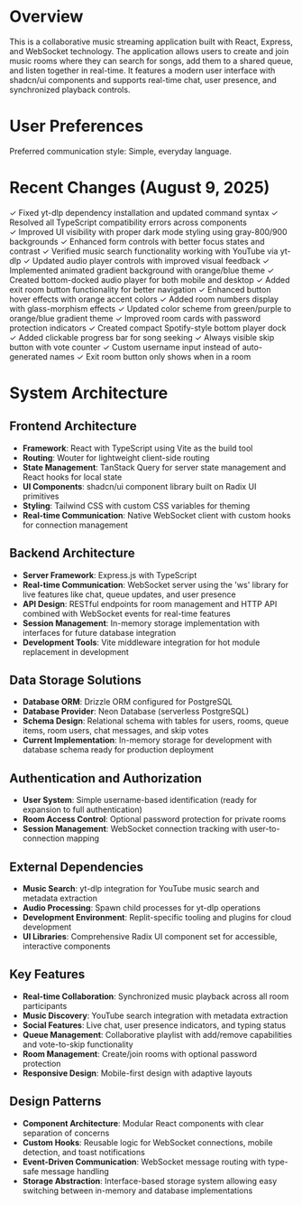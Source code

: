 # Overview

This is a collaborative music streaming application built with React, Express, and WebSocket technology. The application allows users to create and join music rooms where they can search for songs, add them to a shared queue, and listen together in real-time. It features a modern user interface with shadcn/ui components and supports real-time chat, user presence, and synchronized playback controls.

# User Preferences

Preferred communication style: Simple, everyday language.

# Recent Changes (August 9, 2025)

✓ Fixed yt-dlp dependency installation and updated command syntax
✓ Resolved all TypeScript compatibility errors across components  
✓ Improved UI visibility with proper dark mode styling using gray-800/900 backgrounds
✓ Enhanced form controls with better focus states and contrast
✓ Verified music search functionality working with YouTube via yt-dlp
✓ Updated audio player controls with improved visual feedback
✓ Implemented animated gradient background with orange/blue theme
✓ Created bottom-docked audio player for both mobile and desktop
✓ Added exit room button functionality for better navigation
✓ Enhanced button hover effects with orange accent colors
✓ Added room numbers display with glass-morphism effects
✓ Updated color scheme from green/purple to orange/blue gradient theme
✓ Improved room cards with password protection indicators
✓ Created compact Spotify-style bottom player dock
✓ Added clickable progress bar for song seeking
✓ Always visible skip button with vote counter
✓ Custom username input instead of auto-generated names
✓ Exit room button only shows when in a room

# System Architecture

## Frontend Architecture
- **Framework**: React with TypeScript using Vite as the build tool
- **Routing**: Wouter for lightweight client-side routing
- **State Management**: TanStack Query for server state management and React hooks for local state
- **UI Components**: shadcn/ui component library built on Radix UI primitives
- **Styling**: Tailwind CSS with custom CSS variables for theming
- **Real-time Communication**: Native WebSocket client with custom hooks for connection management

## Backend Architecture
- **Server Framework**: Express.js with TypeScript
- **Real-time Communication**: WebSocket server using the 'ws' library for live features like chat, queue updates, and user presence
- **API Design**: RESTful endpoints for room management and HTTP API combined with WebSocket events for real-time features
- **Session Management**: In-memory storage implementation with interfaces for future database integration
- **Development Tools**: Vite middleware integration for hot module replacement in development

## Data Storage Solutions
- **Database ORM**: Drizzle ORM configured for PostgreSQL
- **Database Provider**: Neon Database (serverless PostgreSQL)
- **Schema Design**: Relational schema with tables for users, rooms, queue items, room users, chat messages, and skip votes
- **Current Implementation**: In-memory storage for development with database schema ready for production deployment

## Authentication and Authorization
- **User System**: Simple username-based identification (ready for expansion to full authentication)
- **Room Access Control**: Optional password protection for private rooms
- **Session Management**: WebSocket connection tracking with user-to-connection mapping

## External Dependencies
- **Music Search**: yt-dlp integration for YouTube music search and metadata extraction
- **Audio Processing**: Spawn child processes for yt-dlp operations
- **Development Environment**: Replit-specific tooling and plugins for cloud development
- **UI Libraries**: Comprehensive Radix UI component set for accessible, interactive components

## Key Features
- **Real-time Collaboration**: Synchronized music playback across all room participants
- **Music Discovery**: YouTube search integration with metadata extraction
- **Social Features**: Live chat, user presence indicators, and typing status
- **Queue Management**: Collaborative playlist with add/remove capabilities and vote-to-skip functionality
- **Room Management**: Create/join rooms with optional password protection
- **Responsive Design**: Mobile-first design with adaptive layouts

## Design Patterns
- **Component Architecture**: Modular React components with clear separation of concerns
- **Custom Hooks**: Reusable logic for WebSocket connections, mobile detection, and toast notifications
- **Event-Driven Communication**: WebSocket message routing with type-safe message handling
- **Storage Abstraction**: Interface-based storage system allowing easy switching between in-memory and database implementations